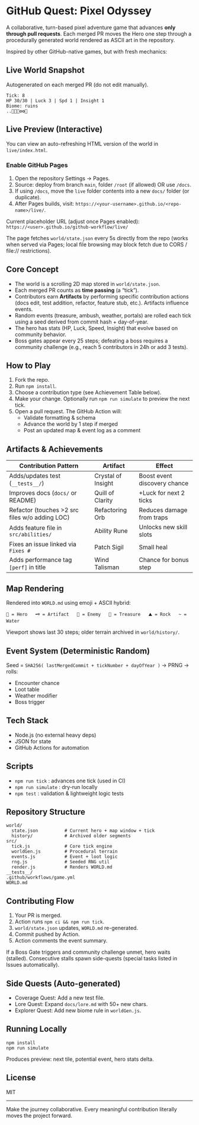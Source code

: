 # GitHub Quest: Pixel Odyssey

A collaborative, turn-based pixel adventure game that advances **only through pull requests**. Each merged PR moves the Hero one step through a procedurally generated world rendered as ASCII art in the repository.

Inspired by other GitHub-native games, but with fresh mechanics:

## Live World Snapshot

Autogenerated on each merged PR (do not edit manually).

<!-- LIVE-WORLD:START -->
```
Tick: 8
HP 30/30 | Luck 3 | Spd 1 | Insight 1
Biome: ruins
..🌲🧱📜⚙️⚙️🏹
```
<!-- LIVE-WORLD:END -->

## Live Preview (Interactive)

You can view an auto-refreshing HTML version of the world in `live/index.html`.

### Enable GitHub Pages

1. Open the repository Settings → Pages.
2. Source: deploy from branch `main`, folder `/root` (if allowed) OR use `/docs`.
3. If using `/docs`, move the `live` folder contents into a new `docs/` folder (or duplicate).
4. After Pages builds, visit: `https://<your-username>.github.io/<repo-name>/live/`.

Current placeholder URL (adjust once Pages enabled):
`https://<user>.github.io/github-workflow/live/`

The page fetches `world/state.json` every 5s directly from the repo (works when served via Pages; local file browsing may block fetch due to CORS / file:// restrictions).

## Core Concept

- The world is a scrolling 2D map stored in `world/state.json`.
- Each merged PR counts as **time passing** (a “tick”).
- Contributors earn **Artifacts** by performing specific contribution actions (docs edit, test addition, refactor, feature stub, etc.). Artifacts influence events.
- Random events (treasure, ambush, weather, portals) are rolled each tick using a seed derived from commit hash + day-of-year.
- The hero has stats (HP, Luck, Speed, Insight) that evolve based on community behavior.
- Boss gates appear every 25 steps; defeating a boss requires a community challenge (e.g., reach 5 contributors in 24h or add 3 tests).

## How to Play

1. Fork the repo.
2. Run `npm install`.
3. Choose a contribution type (see Achievement Table below).
4. Make your change. Optionally run `npm run simulate` to preview the next tick.
5. Open a pull request. The GitHub Action will:
   - Validate formatting & schema
   - Advance the world by 1 step if merged
   - Post an updated map & event log as a comment

## Artifacts & Achievements

| Contribution Pattern                           | Artifact           | Effect                       |
| ---------------------------------------------- | ------------------ | ---------------------------- |
| Adds/updates test (`__tests__/`)               | Crystal of Insight | Boost event discovery chance |
| Improves docs (`docs/` or README)              | Quill of Clarity   | +Luck for next 2 ticks       |
| Refactor (touches >2 src files w/o adding LOC) | Refactoring Orb    | Reduces damage from traps    |
| Adds feature file in `src/abilities/`          | Ability Rune       | Unlocks new skill slots      |
| Fixes an issue linked via `Fixes #`            | Patch Sigil        | Small heal                   |
| Adds performance tag `[perf]` in title         | Wind Talisman      | Chance for bonus step        |

## Map Rendering

Rendered into `WORLD.md` using emoji + ASCII hybrid:

```
🏹 = Hero   🗝️ = Artifact   👾 = Enemy   💎 = Treasure   ⛰️ = Rock   ~ = Water
```

Viewport shows last 30 steps; older terrain archived in `world/history/`.

## Event System (Deterministic Random)

Seed = `SHA256( lastMergedCommit + tickNumber + dayOfYear )` -> PRNG -> rolls:

- Encounter chance
- Loot table
- Weather modifier
- Boss trigger

## Tech Stack

- Node.js (no external heavy deps)
- JSON for state
- GitHub Actions for automation

## Scripts

- `npm run tick` : advances one tick (used in CI)
- `npm run simulate` : dry-run locally
- `npm test` : validation & lightweight logic tests

## Repository Structure

```
world/
  state.json          # Current hero + map window + tick
  history/            # Archived older segments
src/
  tick.js             # Core tick engine
  worldGen.js         # Procedural terrain
  events.js           # Event + loot logic
  rng.js              # Seeded RNG util
  render.js           # Renders WORLD.md
__tests__/
.github/workflows/game.yml
WORLD.md
```

## Contributing Flow

1. Your PR is merged.
2. Action runs `npm ci && npm run tick`.
3. `world/state.json` updates, `WORLD.md` re-generated.
4. Commit pushed by Action.
5. Action comments the event summary.

If a Boss Gate triggers and community challenge unmet, hero waits (stalled). Consecutive stalls spawn side-quests (special tasks listed in Issues automatically).

## Side Quests (Auto-generated)

- Coverage Quest: Add a new test file.
- Lore Quest: Expand `docs/lore.md` with 50+ new chars.
- Explorer Quest: Add new biome rule in `worldGen.js`.

## Running Locally

```
npm install
npm run simulate
```

Produces preview: next tile, potential event, hero stats delta.

## License

MIT

---

Make the journey collaborative. Every meaningful contribution literally moves the project forward.
